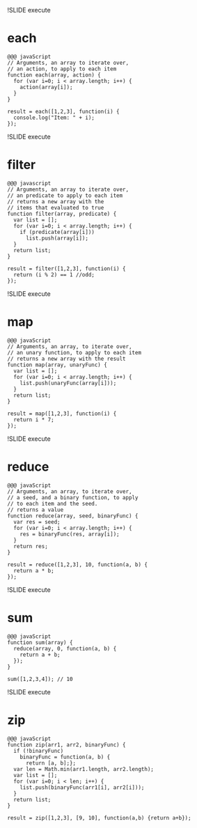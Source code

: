 !SLIDE execute
# each

    @@@ javaScript
    // Arguments, an array to iterate over,
    // an action, to apply to each item
    function each(array, action) {
      for (var i=0; i < array.length; i++) {
        action(array[i]);
      }
    }

    result = each([1,2,3], function(i) {
      console.log("Item: " + i);
    });

!SLIDE execute
# filter

    @@@ javascript
    // Arguments, an array to iterate over,
    // an predicate to apply to each item
    // returns a new array with the
    // items that evaluated to true
    function filter(array, predicate) {
      var list = [];
      for (var i=0; i < array.length; i++) {
        if (predicate(array[i]))
          list.push(array[i]);
      }
      return list;
    }

    result = filter([1,2,3], function(i) {
      return (i % 2) == 1 //odd;
    });


!SLIDE execute
# map

    @@@ javaScript
    // Arguments, an array, to iterate over,
    // an unary function, to apply to each item
    // returns a new array with the result
    function map(array, unaryFunc) {
      var list = [];
      for (var i=0; i < array.length; i++) {
        list.push(unaryFunc(array[i]));
      }
      return list;
    }

    result = map([1,2,3], function(i) {
      return i * 7;
    });




!SLIDE execute
# reduce

    @@@ javaScript
    // Arguments, an array, to iterate over,
    // a seed, and a binary function, to apply
    // to each item and the seed.
    // returns a value
    function reduce(array, seed, binaryFunc) {
      var res = seed;
      for (var i=0; i < array.length; i++) {
        res = binaryFunc(res, array[i]);
      }
      return res;
    }

    result = reduce([1,2,3], 10, function(a, b) {
      return a * b;
    });




!SLIDE execute
# sum

    @@@ javaScript
    function sum(array) {
      reduce(array, 0, function(a, b) {
        return a + b;
      });
    }

    sum([1,2,3,4]); // 10



!SLIDE execute
# zip

    @@@ javaScript
    function zip(arr1, arr2, binaryFunc) {
      if (!binaryFunc)
        binaryFunc = function(a, b) {
          return [a, b];};
      var len = Math.min(arr1.length, arr2.length);
      var list = [];
      for (var i=0; i < len; i++) {
        list.push(binaryFunc(arr1[i], arr2[i]));
      }
      return list;
    }

    result = zip([1,2,3], [9, 10], function(a,b) {return a+b});

